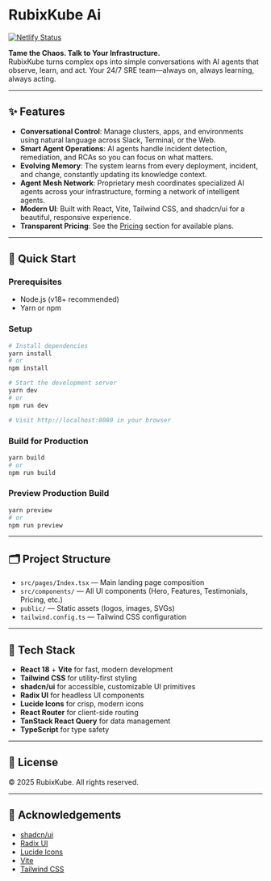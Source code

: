 # RubixKube Ai

[![Netlify Status](https://api.netlify.com/api/v1/badges/54553194-4f95-4c48-9207-4b03e1342ba4/deploy-status?branch=gh-pages)](https://app.netlify.com/sites/spiffy-liger-00cfee/deploys)

**Tame the Chaos. Talk to Your Infrastructure.**  
RubixKube turns complex ops into simple conversations with AI agents that observe, learn, and act. Your 24/7 SRE team—always on, always learning, always acting.

---

## ✨ Features

- **Conversational Control**: Manage clusters, apps, and environments using natural language across Slack, Terminal, or the Web.
- **Smart Agent Operations**: AI agents handle incident detection, remediation, and RCAs so you can focus on what matters.
- **Evolving Memory**: The system learns from every deployment, incident, and change, constantly updating its knowledge context.
- **Agent Mesh Network**: Proprietary mesh coordinates specialized AI agents across your infrastructure, forming a network of intelligent agents.
- **Modern UI**: Built with React, Vite, Tailwind CSS, and shadcn/ui for a beautiful, responsive experience.
- **Transparent Pricing**: See the [Pricing](#pricing) section for available plans.

---

## 🚀 Quick Start

### Prerequisites

- Node.js (v18+ recommended)
- Yarn or npm

### Setup

```bash
# Install dependencies
yarn install
# or
npm install

# Start the development server
yarn dev
# or
npm run dev

# Visit http://localhost:8080 in your browser
```

### Build for Production

```bash
yarn build
# or
npm run build
```

### Preview Production Build

```bash
yarn preview
# or
npm run preview
```

---

## 🗂️ Project Structure

- `src/pages/Index.tsx` — Main landing page composition
- `src/components/` — All UI components (Hero, Features, Testimonials, Pricing, etc.)
- `public/` — Static assets (logos, images, SVGs)
- `tailwind.config.ts` — Tailwind CSS configuration

---

## 🧩 Tech Stack

- **React 18** + **Vite** for fast, modern development
- **Tailwind CSS** for utility-first styling
- **shadcn/ui** for accessible, customizable UI primitives
- **Radix UI** for headless UI components
- **Lucide Icons** for crisp, modern icons
- **React Router** for client-side routing
- **TanStack React Query** for data management
- **TypeScript** for type safety

---

## 📄 License

© 2025 RubixKube. All rights reserved.

---

## 🙏 Acknowledgements

- [shadcn/ui](https://ui.shadcn.com/)
- [Radix UI](https://www.radix-ui.com/)
- [Lucide Icons](https://lucide.dev/)
- [Vite](https://vitejs.dev/)
- [Tailwind CSS](https://tailwindcss.com/)
